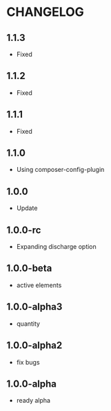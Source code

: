 CHANGELOG
==============

1.1.3
-----------------
 * Fixed
 
1.1.2
-----------------
 * Fixed
 
1.1.1
-----------------
 * Fixed
 
1.1.0
-----------------
 * Using composer-config-plugin
 
1.0.0
-----------------
 * Update

1.0.0-rc
-----------------
 * Expanding discharge option

1.0.0-beta
-----------------
 * active elements

1.0.0-alpha3
-----------------
 * quantity

1.0.0-alpha2
-----------------
 * fix bugs

1.0.0-alpha
-----------------
 * ready alpha

